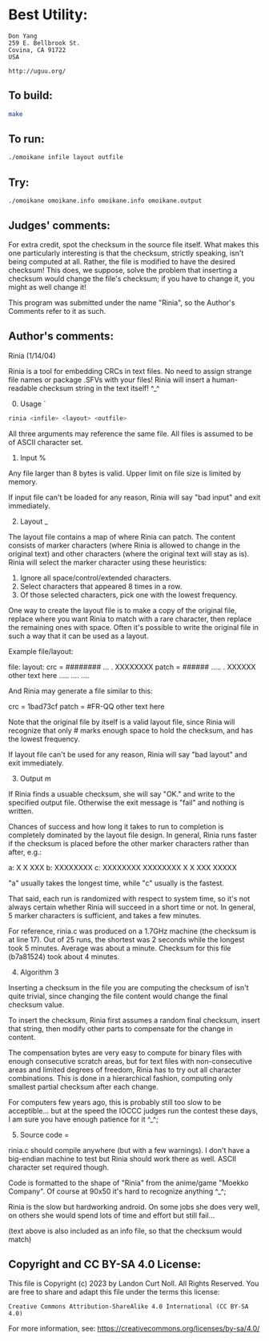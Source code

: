 # Best Utility:

    Don Yang
    259 E. Bellbrook St.
    Covina, CA 91722
    USA

    http://uguu.org/

## To build:

```sh
make
```

## To run:

```sh
./omoikane infile layout outfile
```

## Try:

```
./omoikane omoikane.info omoikane.info omoikane.output
```

## Judges' comments:

For extra credit, spot the checksum in the source file itself.
What makes this one particularly interesting is that the checksum,
strictly speaking, isn't being computed at all.  Rather, the file
is modified to have the desired checksum!  This does, we suppose,
solve the problem that inserting a checksum would change the file's
checksum; if you have to change it, you might as well change it!

This program was submitted under the name "Rinia", so the Author's
Comments refer to it as such.

## Author's comments:

Rinia (1/14/04)

Rinia is a tool for embedding CRCs in text files.  No need to assign
strange file names or package .SFVs with your files!  Rinia will
insert a human-readable checksum string in the text itself!  ^_^

0. Usage                                                                   `

```sh
rinia <infile> <layout> <outfile>
```

All three arguments may reference the same file.  All files is
assumed to be of ASCII character set.

1. Input                                                                   %

Any file larger than 8 bytes is valid.  Upper limit on file size is
limited by memory.

If input file can't be loaded for any reason, Rinia will say "bad
input" and exit immediately.

2. Layout                                                                  _

The layout file contains a map of where Rinia can patch.  The
content consists of marker characters (where Rinia is allowed to
change in the original text) and other characters (where the
original text will stay as is).  Rinia will select the marker
character using these heuristics:

1. Ignore all space/control/extended characters.
2. Select characters that appeared 8 times in a row.
3. Of those selected characters, pick one with the lowest
frequency.

One way to create the layout file is to make a copy of the original
file, replace where you want Rinia to match with a rare character,
then replace the remaining ones with space.  Often it's possible to
write the original file in such a way that it can be used as a
layout.

Example file/layout:

file:                layout:
   crc = ########       ... . XXXXXXXX
   patch = ######       ..... . XXXXXX
   other text here      ..... .... ....

And Rinia may generate a file similar to this:

crc = 1bad73cf
patch = #FR-QQ
other text here

Note that the original file by itself is a valid layout file, since
Rinia will recognize that only # marks enough space to hold the
checksum, and has the lowest frequency.

If layout file can't be used for any reason, Rinia will say "bad
layout" and exit immediately.

3. Output                                                                  m

If Rinia finds a usuable checksum, she will say "OK." and write to
the specified output file.  Otherwise the exit message is "fail"
and nothing is written.

Chances of success and how long it takes to run to completion is
completely dominated by the layout file design.  In general, Rinia
runs faster if the checksum is placed before the other marker
characters rather than after, e.g.:

 a: X X XXX      b: XXXXXXXX     c: XXXXXXXX
    XXXXXXXX        X X XXX         XXXXX

"a" usually takes the longest time, while "c" usually is the
fastest.

That said, each run is randomized with respect to system time, so
it's not always certain whether Rinia will succeed in a short time
or not.  In general, 5 marker characters is sufficient, and takes
a few minutes.

For reference, rinia.c was produced on a 1.7GHz machine (the
checksum is at line 17).  Out of 25 runs, the shortest was 2
seconds while the longest took 5 minutes.  Average was about a
minute.  Checksum for this file (b7a81524) took about 4 minutes.

4. Algorithm                                                               3

Inserting a checksum in the file you are computing the checksum of
isn't quite trivial, since changing the file content would change
the final checksum value.

To insert the checksum, Rinia first assumes a random final
checksum, insert that string, then modify other parts to compensate
for the change in content.

The compensation bytes are very easy to compute for binary files
with enough consecutive scratch areas, but for text files with
non-consecutive areas and limited degrees of freedom, Rinia has to
try out all character combinations.  This is done in a hierarchical
fashion, computing only smallest partial checksum after each
change.

For computers few years ago, this is probably still too slow to be
acceptible... but at the speed the IOCCC judges run the contest
these days, I am sure you have enough patience for it ^_^;

5. Source code                                                             =

rinia.c should compile anywhere (but with a few warnings).  I don't
have a big-endian machine to test but Rinia should work there as
well.  ASCII character set required though.

Code is formatted to the shape of "Rinia" from the anime/game
"Moekko Company".  Of course at 90x50 it's hard to recognize anything
^_^;

Rinia is the slow but hardworking android.  On some jobs she does
very well, on others she would spend lots of time and effort but
still fail...

(text above is also included as an info file, so that the checksum
would match)

## Copyright and CC BY-SA 4.0 License:

This file is Copyright (c) 2023 by Landon Curt Noll.  All Rights Reserved.
You are free to share and adapt this file under the terms this license:

    Creative Commons Attribution-ShareAlike 4.0 International (CC BY-SA 4.0)

For more information, see: https://creativecommons.org/licenses/by-sa/4.0/
